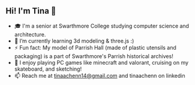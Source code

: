 ## Hi! I'm Tina 🌟

- 🎓 I'm a senior at Swarthmore College studying computer science and architecture.
- 🌱 I’m currently learning 3d modeling & three.js :)
- ⚡ Fun fact: My model of Parrish Hall (made of plastic utensils and packaging) is a part of Swarthmore's Parrish historical archives!
- 🎱 I enjoy playing PC games like minecraft and valorant, cruising on my skateboard, and sketching!
- 📫 Reach me at tinaachenn14@gmail.com and tinaachenn on linkedin

<!--
### Hi there 👋

- 🌱 I’m currently learning web development through the Odin Project.
- 🛹 I'm learning how to skate 

Here are some ideas to get you started:

- 🔭 I’m currently working on ...
- 🌱 I’m currently learning ...
- 👯 I’m looking to collaborate on ...
- 🤔 I’m looking for help with ...
- 💬 Ask me about ...
- 📫 How to reach me: ...
- 😄 Pronouns: ...
- ⚡ Fun fact: ...
-->
